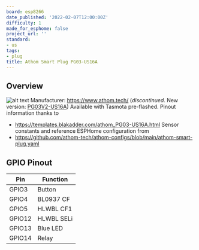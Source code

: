```yaml
---
board: esp8266
date_published: '2022-02-07T12:00:00Z'
difficulty: 1
made_for_esphome: false
project_url: ''
standard:
- us
tags:
- plug
title: Athom Smart Plug PG03-US16A
---
```


## Overview

![alt text](athom_PG03-US16A.webp "Athom Smart Plug PG03-US16A")
Manufacturer: <https://www.athom.tech/> (*discontinued*. New version:
[PG03V2-US16A](https://templates.blakadder.com/athom_PG03V2-US16A-TAS))
Available with Tasmota pre-flashed.
Pinout information thanks to
- <https://templates.blakadder.com/athom_PG03-US16A.html>
Sensor constants and reference ESPHome configuration from
- <https://github.com/athom-tech/athom-configs/blob/main/athom-smart-plug.yaml>

## GPIO Pinout

| Pin    | Function            |
| ------ | ------------------- |
| GPIO3  | Button              |
| GPIO4  | BL0937 CF           |
| GPIO5  | HLWBL CF1           |
| GPIO12 | HLWBL SELi          |
| GPIO13 | Blue LED            |
| GPIO14 | Relay               |